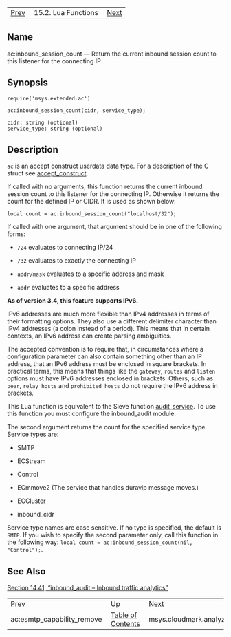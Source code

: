 |     |     |     |
| --- | --- | --- |
| [Prev](lua.ref.ac_esmtp_capability_remove)  | 15.2. Lua Functions |  [Next](lua.ref.msys.cloudmark.analyze.php) |

<a name="lua.ref.ac_inbound_session_count"></a>
## Name

ac:inbound_session_count — Return the current inbound session count to this listener for the connecting IP

<a name="idp23400656"></a>
## Synopsis

`require('msys.extended.ac')`

`ac:inbound_session_count(cidr, service_type);`

```
cidr: string (optional)
service_type: string (optional)
```
<a name="idp23404112"></a>
## Description

`ac` is an accept construct userdata data type. For a description of the C struct see [accept_construct](https://support.messagesystems.com/docs/web-c-api/structs.accept_construct).

If called with no arguments, this function returns the current inbound session count to this listener for the connecting IP. Otherwise it returns the count for the defined IP or CIDR. It is used as shown below:

`local count = ac:inbound_session_count("localhost/32");`

If called with one argument, that argument should be in one of the following forms:

*   `/24` evaluates to connecting IP/24

*   `/32` evaluates to exactly the connecting IP

*   `addr/mask` evaluates to a specific address and mask

*   `addr` evaluates to a specific address

**As of version 3.4, this feature supports IPv6.**

IPv6 addresses are much more flexible than IPv4 addresses in terms of their formatting options. They also use a different delimiter character than IPv4 addresses (a colon instead of a period). This means that in certain contexts, an IPv6 address can create parsing ambiguities.

The accepted convention is to require that, in circumstances where a configuration parameter can also contain something other than an IP address, that an IPv6 address must be enclosed in square brackets. In practical terms, this means that things like the `gateway`, `routes` and `listen` options must have IPv6 addresses enclosed in brackets. Others, such as `peer`, `relay_hosts` and `prohibited_hosts` do not require the IPv6 address in brackets.

This Lua function is equivalent to the Sieve function [audit_service](sieve.ref.audit_service "audit_service"). To use this function you must configure the inbound_audit module.

The second argument returns the count for the specified service type. Service types are:

*   SMTP

*   ECStream

*   Control

*   ECmmove2 (The service that handles duravip message moves.)

*   ECCluster

*   inbound_cidr

Service type names are case sensitive. If no type is specified, the default is `SMTP`. If you wish to specify the second parameter only, call this function in the following way: `local count = ac:inbound_session_count(nil, "Control");`.

<a name="idp23427648"></a>
## See Also

[Section 14.41, “inbound_audit – Inbound traffic analytics”](modules.inbound_audit "14.41. inbound_audit – Inbound traffic analytics")

|     |     |     |
| --- | --- | --- |
| [Prev](lua.ref.ac_esmtp_capability_remove)  | [Up](lua.function.details.php) |  [Next](lua.ref.msys.cloudmark.analyze.php) |
| ac:esmtp_capability_remove  | [Table of Contents](index) |  msys.cloudmark.analyze |
